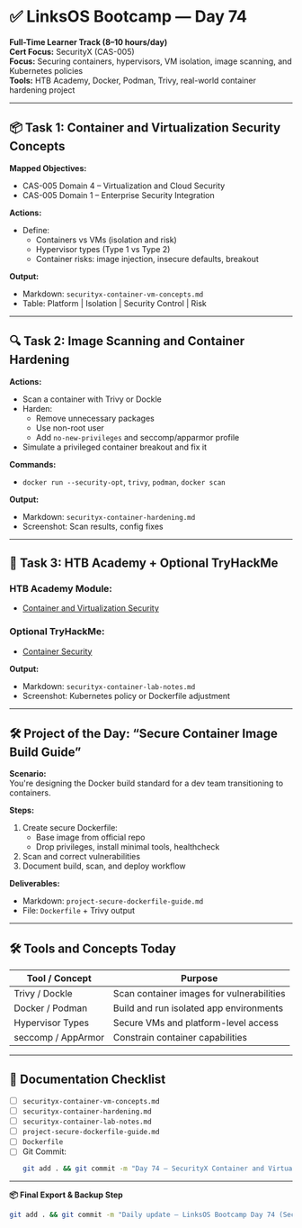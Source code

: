 # ✅ LinksOS Bootcamp — Day 74

**Full-Time Learner Track (8–10 hours/day)**  
**Cert Focus:** SecurityX (CAS-005)  
**Focus:** Securing containers, hypervisors, VM isolation, image scanning, and Kubernetes policies  
**Tools:** HTB Academy, Docker, Podman, Trivy, real-world container hardening project

---

## 📦 Task 1: Container and Virtualization Security Concepts

**Mapped Objectives:**  
- CAS-005 Domain 4 – Virtualization and Cloud Security  
- CAS-005 Domain 1 – Enterprise Security Integration

**Actions:**  
- Define:
  - Containers vs VMs (isolation and risk)  
  - Hypervisor types (Type 1 vs Type 2)  
  - Container risks: image injection, insecure defaults, breakout

**Output:**  
- Markdown: `securityx-container-vm-concepts.md`  
- Table: Platform | Isolation | Security Control | Risk

---

## 🔍 Task 2: Image Scanning and Container Hardening

**Actions:**  
- Scan a container with Trivy or Dockle  
- Harden:
  - Remove unnecessary packages  
  - Use non-root user  
  - Add `no-new-privileges` and seccomp/apparmor profile  
- Simulate a privileged container breakout and fix it

**Commands:**  
- `docker run --security-opt`, `trivy`, `podman`, `docker scan`

**Output:**  
- Markdown: `securityx-container-hardening.md`  
- Screenshot: Scan results, config fixes

---

## 🧪 Task 3: HTB Academy + Optional TryHackMe

### HTB Academy Module:
- [Container and Virtualization Security](https://academy.hackthebox.com/module/122)

### Optional TryHackMe:
- [Container Security](https://tryhackme.com/room/containersecurity)

**Output:**  
- Markdown: `securityx-container-lab-notes.md`  
- Screenshot: Kubernetes policy or Dockerfile adjustment

---

## 🛠️ Project of the Day: “Secure Container Image Build Guide”

**Scenario:**  
You're designing the Docker build standard for a dev team transitioning to containers.

**Steps:**  
1. Create secure Dockerfile:  
   - Base image from official repo  
   - Drop privileges, install minimal tools, healthcheck  
2. Scan and correct vulnerabilities  
3. Document build, scan, and deploy workflow

**Deliverables:**  
- Markdown: `project-secure-dockerfile-guide.md`  
- File: `Dockerfile` + Trivy output

---

## 🛠️ Tools and Concepts Today

| Tool / Concept        | Purpose                                       |
|------------------------|-----------------------------------------------|
| Trivy / Dockle         | Scan container images for vulnerabilities     |
| Docker / Podman        | Build and run isolated app environments       |
| Hypervisor Types       | Secure VMs and platform-level access          |
| seccomp / AppArmor     | Constrain container capabilities              |

---

## 📁 Documentation Checklist

- [ ] `securityx-container-vm-concepts.md`  
- [ ] `securityx-container-hardening.md`  
- [ ] `securityx-container-lab-notes.md`  
- [ ] `project-secure-dockerfile-guide.md`  
- [ ] `Dockerfile`  
- [ ] Git Commit:
  ```bash
  git add . && git commit -m "Day 74 – SecurityX Container and Virtualization Hardening" && git push origin main
  ```

---

**📦 Final Export & Backup Step**

```bash
git add . && git commit -m "Daily update – LinksOS Bootcamp Day 74 (SecurityX Containers and VMs)" && git push origin main
```
